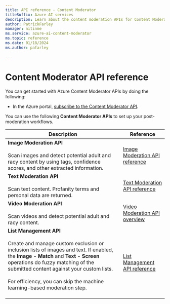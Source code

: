 ```yaml
---
title: API reference - Content Moderator
titleSuffix: Azure AI services
description: Learn about the content moderation APIs for Content Moderator.
author: PatrickFarley
manager: nitinme
ms.service: azure-ai-content-moderator
ms.topic: reference
ms.date: 01/18/2024
ms.author: pafarley

---
```


# Content Moderator API reference

You can get started with Azure Content Moderator APIs by doing the following:

- In the Azure portal, [subscribe to the Content Moderator API](https://portal.azure.com/#create/Microsoft.CognitiveServicesContentModerator).

You can use the following **Content Moderator APIs** to set up your post-moderation workflows.

| Description | Reference |
| -------------------- |-------------|
| **Image Moderation API**<br /><br />Scan images and detect potential adult and racy content by using tags, confidence scores, and other extracted information. | [Image Moderation API reference](/rest/api/cognitiveservices/contentmoderator/image-moderation)   |
| **Text Moderation API**<br /><br />Scan text content. Profanity terms and personal data are returned. | [Text Moderation API reference](/rest/api/cognitiveservices/contentmoderator/text-moderation)   |
| **Video Moderation API**<br /><br />Scan videos and detect potential adult and racy content.  | [Video Moderation API overview](video-moderation-api.md "Video Moderation API overview")   |
| **List Management API**<br /><br />Create and manage custom exclusion or inclusion lists of images and text. If enabled, the **Image - Match** and **Text - Screen** operations do fuzzy matching of the submitted content against your custom lists. <br /><br />For efficiency, you can skip the machine learning-based moderation step.<br /><br /> | [List Management API reference](/rest/api/cognitiveservices/contentmoderator/list-management-image-lists)   |
